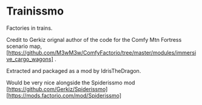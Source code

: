 
# Trainissmo

Factories in trains.


Credit to Gerkiz orignal author of the code for the Comfy Mtn Fortress scenario map, [https://github.com/M3wM3w/ComfyFactorio/tree/master/modules/immersive_cargo_wagons] .

Extracted and packaged as a mod by IdrisTheDragon.

Would be very nice alongside the Spiderissmo mod [https://github.com/Gerkiz/Spiderissmo] [https://mods.factorio.com/mod/Spiderissmo]

